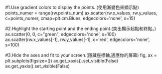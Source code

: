#1.Use gradient colors to display the points. (使用漸變色來顯示點)
  points_numer = range(rw.points_num)
  ax.scatter(rw.x_values, rw.y_values, c=points_numer, cmap=plt.cm.Blues, edgecolors='none', s=15)

#2.Highlight the starting point and the ending point.(突出顯示起點和終點。)
  ax.scatter(0, 0, c="green", edgecolors='none', s=100)
  ax.scatter(rw.x_values[-1], rw.y_values[-1], c='red', edgecolors='none', s=100)

#3.Hide the axes and fit to your screen.(隱藏座標軸,適應你的屏幕)
  fig, ax = plt.subplots(figsize=())
  ax.get_xaxis().set_visible(False)
  ax.get_yaxis().set_visible(False)
